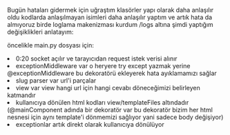 Bugün hataları gidermek için uğraştım klasörler yapı olarak daha anlaşılır oldu kodlarda anlaşılmayan isimleri daha anlaşılır yaptım ve artık hata da almıyoruz  birde loglama makenizması kurdum /logs altına şimdi yaptığım değişiklikleri anlatayım:

öncelikle main.py dosyası için:
<li>0:20 socket açılır ve tarayıcıdan request istek verisi alınır</li>
<li>exceptionMiddleware var o heryere try except yazmak yerine @exceptionMiddleware bu dekoratörü ekleyerek hata ayıklamamızı sağlar</li>
<li>slug parser var url'i parçalar </li>
<li> view var view hangi url için hangi cevabı döneceğimizi belirleyen katmandır </li>
<li>kullanıcıya dönülen html kodları view/templateFiles altındadır (@mainComponent adında bir dekoratör var bu dekoratör bizim her html nesnesi için aynı template'i dönmemizi sağlıyor yani sadece body değişiyor)</li>
<li>exceptionlar artık direkt olarak kullanıcıya dönülüyor</li>

